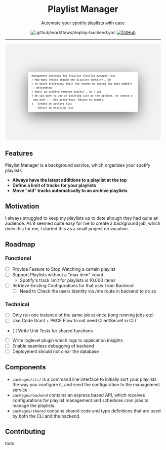 <div align="center">
<h1>Playlist Manager</h1>
<p>Automate your spotify playlists with ease</p>

![.github/workflows/deploy-backend.yml](https://github.com/eimerreis/playlist-manager/workflows/.github/workflows/deploy-backend.yml/badge.svg)
[![GitHub](https://img.shields.io/github/license/eimerreis/playlist-manager?color=brightgreen)](https://github.com/eimerreis/playlist-manager/blob/master/LICENSE)

---

![Playlist Manager](/assets/terminal.png)

</div>

## Features

Playlist Manager is a background service, which organizes your spotify playlists

- **Always have the latest additions to a playlist at the top**
- **Define a limit of tracks for your playlists**
- **Move "old" tracks automatically to an archive playlists**

## Motivation

I always struggled to keep my playlists up to date altough they had quite an audience. As it seemed quite easy for me to create a background job, which does this for me, I started this as a small project on vacation.

## Roadmap

### Functional

- [ ] Provide Feature to Stop Watching a certain playlist
- [ ] Support Playlists without a "max item" count
  - Spotify's track limit for playlists is 10.000 items
- [ ] Retrieve Existing Configurations for that user from Backend
  - [ ] Need to Check the users identity via /me route in backend to do so

### Technical

- [ ] Only run one instance of the same job at once (long running jobs etc)
- [ ] Use Code Grant + PKCE Flow to not need ClientSecret in CLI
- [ ] Write Unit Tests for shared functions
- [ ] Write loglevel plugin which logs to application insights
- [ ] Enable seamless debugging of backend
- [ ] Deployment should not clear the database

## Components

- `packages/cli/` is a command line interface to initially sort your playlists the way you configure it, and send the configuration to the management service
- `packages/backend` contains an express based API, which receives configurations for playlist management and schedules cron jobs to manage the playlists.
- `packages/shared` contains shared code and type definitions that are used by both the CLI and the backend.

## Contributing
todo
